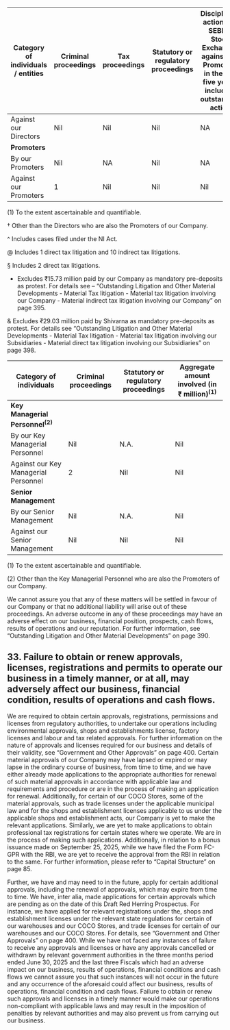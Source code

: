 <table><thead><tr><th>Category of individuals / entities</th><th>Criminal proceedings</th><th>Tax proceedings</th><th>Statutory or regulatory proceedings</th><th>Disciplinary actions by SEBI or Stock Exchanges against our Promoters in the last five years, including outstanding action</th><th>Material civil litigations</th><th>Aggregate amount involved (in ₹ million)<sup>(1)</sup></th></tr></thead><tbody><tr><td>Against our Directors</td><td>Nil</td><td>Nil</td><td>Nil</td><td>NA</td><td>Nil</td><td>Nil</td></tr><tr><td><strong>Promoters</strong></td><td></td><td></td><td></td><td></td><td></td><td></td></tr><tr><td>By our Promoters</td><td>Nil</td><td>NA</td><td>Nil</td><td>NA</td><td>Nil</td><td>Nil</td></tr><tr><td>Against our Promoters</td><td>1</td><td>Nil</td><td>Nil</td><td>Nil</td><td>1</td><td>8.32</td></tr></tbody></table>

(1) To the extent ascertainable and quantifiable.

† Other than the Directors who are also the Promoters of our Company.

^ Includes cases filed under the NI Act.

@ Includes 1 direct tax litigation and 10 indirect tax litigations.

§ Includes 2 direct tax litigations.

* Excludes ₹15.73 million paid by our Company as mandatory pre-deposits as protest. For details see – “Outstanding Litigation and Other Material Developments - Material Tax litigation - Material tax litigation involving our Company - Material indirect tax litigation involving our Company” on page 395.

& Excludes ₹29.03 million paid by Shivarna as mandatory pre-deposits as protest. For details see “Outstanding Litigation and Other Material Developments - Material Tax litigation - Material tax litigation involving our Subsidiaries - Material direct tax litigation involving our Subsidiaries” on page 398.

<table><thead><tr><th>Category of individuals</th><th>Criminal proceedings</th><th>Statutory or regulatory proceedings</th><th>Aggregate amount involved (in ₹ million)<sup>(1)</sup></th></tr></thead><tbody><tr><td><strong>Key Managerial Personnel<sup>(2)</sup></strong></td><td></td><td></td><td></td></tr><tr><td>By our Key Managerial Personnel</td><td>Nil</td><td>N.A.</td><td>Nil</td></tr><tr><td>Against our Key Managerial Personnel</td><td>2</td><td>Nil</td><td>Nil</td></tr><tr><td><strong>Senior Management</strong></td><td></td><td></td><td></td></tr><tr><td>By our Senior Management</td><td>Nil</td><td>N.A.</td><td>Nil</td></tr><tr><td>Against our Senior Management</td><td>Nil</td><td>Nil</td><td>Nil</td></tr></tbody></table>

(1) To the extent ascertainable and quantifiable.

(2) Other than the Key Managerial Personnel who are also the Promoters of our Company.

We cannot assure you that any of these matters will be settled in favour of our Company or that no additional liability will arise out of these proceedings. An adverse outcome in any of these proceedings may have an adverse effect on our business, financial position, prospects, cash flows, results of operations and our reputation. For further information, see “Outstanding Litigation and Other Material Developments” on page 390.

## 33. Failure to obtain or renew approvals, licenses, registrations and permits to operate our business in a timely manner, or at all, may adversely affect our business, financial condition, results of operations and cash flows.

We are required to obtain certain approvals, registrations, permissions and licenses from regulatory authorities, to undertake our operations including environmental approvals, shops and establishments license, factory licenses and labour and tax related approvals. For further information on the nature of approvals and licenses required for our business and details of their validity, see “Government and Other Approvals” on page 400. Certain material approvals of our Company may have lapsed or expired or may lapse in the ordinary course of business, from time to time, and we have either already made applications to the appropriate authorities for renewal of such material approvals in accordance with applicable law and requirements and procedure or are in the process of making an application for renewal. Additionally, for certain of our COCO Stores, some of the material approvals, such as trade licenses under the applicable municipal law and for the shops and establishment licenses applicable to us under the applicable shops and establishment acts, our Company is yet to make the relevant applications. Similarly, we are yet to make applications to obtain professional tax registrations for certain states where we operate. We are in the process of making such applications. Additionally, in relation to a bonus issuance made on September 25, 2025, while we have filed the Form FC-GPR with the RBI, we are yet to receive the approval from the RBI in relation to the same. For further information, please refer to “Capital Structure” on page 85.

Further, we have and may need to in the future, apply for certain additional approvals, including the renewal of approvals, which may expire from time to time. We have, inter alia, made applications for certain approvals which are pending as on the date of this Draft Red Herring Prospectus. For instance, we have applied for relevant registrations under the, shops and establishment licenses under the relevant state regulations for certain of our warehouses and our COCO Stores, and trade licenses for certain of our warehouses and our COCO Stores. For details, see “Government and Other Approvals” on page 400. While we have not faced any instances of failure to receive any approvals and licenses or have any approvals cancelled or withdrawn by relevant government authorities in the three months period ended June 30, 2025 and the last three Fiscals which had an adverse impact on our business, results of operations, financial conditions and cash flows we cannot assure you that such instances will not occur in the future and any occurrence of the aforesaid could affect our business, results of operations, financial condition and cash flows. Failure to obtain or renew such approvals and licenses in a timely manner would make our operations non-compliant with applicable laws and may result in the imposition of penalties by relevant authorities and may also prevent us from carrying out our business.